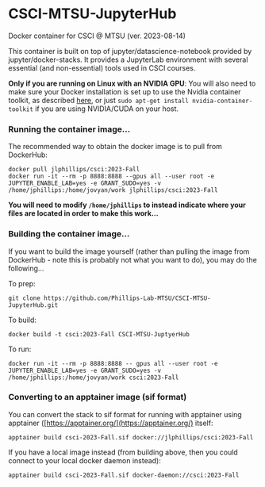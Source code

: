 # CSCI-MTSU-JupyterHub

Docker container for CSCI @ MTSU (ver. 2023-08-14)

This container is built on top of jupyter/datascience-notebook provided by jupyter/docker-stacks. It provides a JupyterLab environment with several essential (and non-essential) tools used in CSCI courses.

**Only if you are running on Linux with an NVIDIA GPU**: You will also need to make sure your Docker installation is set up to use the Nvidia container toolkit, as described [here](https://docs.nvidia.com/datacenter/cloud-native/container-toolkit/install-guide.html), or just `sudo apt-get install nvidia-container-toolkit` if you are using NVIDIA/CUDA on your host.

### Running the container image...

The recommended way to obtain the docker image is to pull from DockerHub:
```
docker pull jlphillips/csci:2023-Fall
docker run -it --rm -p 8888:8888 --gpus all --user root -e JUPYTER_ENABLE_LAB=yes -e GRANT_SUDO=yes -v /home/jphillips:/home/jovyan/work jlphillips/csci:2023-Fall
```

**You will need to modify `/home/jphillips` to instead indicate where your files are located in order to make this work...**

### Building the container image...

If you want to build the image yourself (rather than pulling the image from DockerHub - note this is probably not what you want to do), you may do the following...

To prep:
```
git clone https://github.com/Phillips-Lab-MTSU/CSCI-MTSU-JupyterHub.git
```
 
To build:
```
docker build -t csci:2023-Fall CSCI-MTSU-JuptyerHub
```

To run:
```
docker run -it --rm -p 8888:8888 -- gpus all --user root -e JUPYTER_ENABLE_LAB=yes -e GRANT_SUDO=yes -v /home/jphillips:/home/jovyan/work csci:2023-Fall
```

### Converting to an apptainer image (sif format)

You can convert the stack to sif format for running with apptainer using apptainer ([https://apptainer.org/](https://apptainer.org/) itself:
```
apptainer build csci-2023-Fall.sif docker://jlphillips/csci:2023-Fall
```

If you have a local image instead (from building above, then you could connect to your local docker daemon instead):
```
apptainer build csci-2023-Fall.sif docker-daemon://csci:2023-Fall
```

